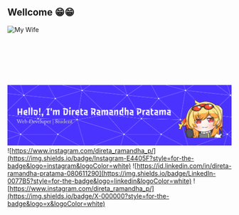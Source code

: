 ## Wellcome 😁😁
![My Wife](https://media1.giphy.com/media/v1.Y2lkPTc5MGI3NjExZnJwdXdrbGZwM2l2MGwzZWhybXp4N2NoNmEzdnF5ZHFmZmo2NGRpeCZlcD12MV9pbnRlcm5hbF9naWZfYnlfaWQmY3Q9Zw/ruhRMwYZkcJ8q7QtqV/giphy.gif)
<br>
<br>
<br>
<br>
<br>
<br>
<br>
<!--
**DiretaRamandhaP2/DiretaRamandhaP2** is a ✨ _special_ ✨ repository because its `README.md` (this file) appears on your GitHub profile.

Here are some ideas to get you started:

- 🔭 I’m currently working on ...
- 🌱 I’m currently learning ...
- 👯 I’m looking to collaborate on ...
- 🤔 I’m looking for help with ...
- 💬 Ask me about ...
- 📫 How to reach me: ...
- 😄 Pronouns: ...
- ⚡ Fun fact: ...
-->

![DiretaRamandhaP2](img/github-header-banner%20(3).png)
![https://www.instagram.com/direta_ramandha_p/](https://img.shields.io/badge/Instagram-E4405F?style=for-the-badge&logo=instagram&logoColor=white) ![https://id.linkedin.com/in/direta-ramandha-pratama-080611290](https://img.shields.io/badge/LinkedIn-0077B5?style=for-the-badge&logo=linkedin&logoColor=white) ![https://www.instagram.com/direta_ramandha_p/](https://img.shields.io/badge/X-000000?style=for-the-badge&logo=x&logoColor=white)

